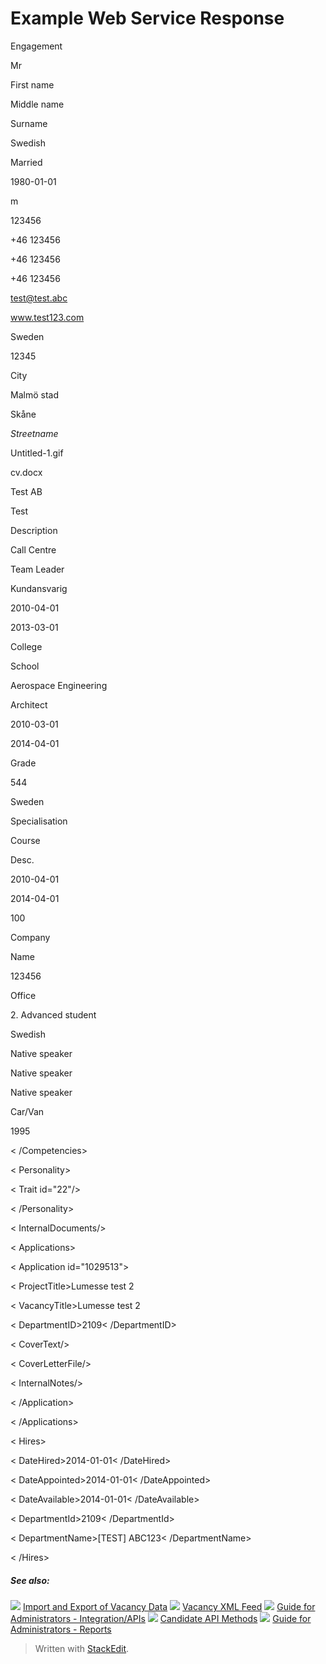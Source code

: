 # Example Web Service Response

<Candidate id="26980851" language="gb">

<PersonalDetails>

<CurrentEmploymentStatus id="17">Engagement</CurrentEmploymentStatus>

<Title id="1">Mr</Title>

<TitleGrade>Mr</TitleGrade>

<FirstName>First name</FirstName>

<MiddleName>Middle name</MiddleName>

<LastName>Surname</LastName>

<Nationality iso="SE" id="204">Swedish</Nationality>

<MaritalStatus id="2">Married</MaritalStatus>

<DateOfBirth>1980-01-01</DateOfBirth>

<Gender>m</Gender>

<SSN>123456</SSN>

<Phone type="private">+46 123456</Phone>

<Phone type="work">+46 123456</Phone>

<Phone type="cellular">+46 123456</Phone>

<Email>test@test.abc</Email>

<Homepage>www.test123.com</Homepage>

<PostalAddress>

<Country iso="SE" id="204">Sweden</Country>

<PostalCode>12345</PostalCode>

<PostalArea>City</PostalArea>

<Municipality id="543">Malmö stad</Municipality>

<County id="46">Skåne</County>

<Address>Streetname</Address>

</PostalAddress>

<PhotoFileName>Untitled-1.gif</PhotoFileName>

<CVFileName>cv.docx</CVFileName>

</PersonalDetails>

<EmploymentHistory>

<Employment current="1" id="29980191">

<EmployerName>Test AB</EmployerName>

<PositionTitle>Test</PositionTitle>

<PositionDescription>Description</PositionDescription>

<Sector id="35"/>

<JobCategory id="35">Call Centre</JobCategory>

<SubCategory id="357">Team Leader</SubCategory>

<WorkRole id="6">Kundansvarig</WorkRole>

<StartDate>2010-04-01</StartDate>

<EndDate>2013-03-01</EndDate>

</Employment>

</EmploymentHistory>

<EducationHistory>

<Education current="1" id="20060247">

<InstituteType id="3">College</InstituteType>

<InstituteName>School</InstituteName>

<AreaOfEducation id="98">Aerospace Engineering</AreaOfEducation>

<Degree id="91">Architect</Degree>

<StartDate>2010-03-01</StartDate>

<EndDate>2014-04-01</EndDate>

<AverageGrade>Grade</AverageGrade>

<ResultPoints>544</ResultPoints>

<Country iso="SE" id="14">Sweden</Country>

<Comments>Specialisation</Comments>

</Education>

</EducationHistory>

<Certifications>

<Certification id="5101959">

<Name>Course</Name>

<Description>Desc.</Description>

<StartDate>2010-04-01</StartDate>

<EndDate>2014-04-01</EndDate>

<Duration type="hours">100</Duration>

</Certification>

</Certifications>

<References>

<Reference id="3686853">

<CompanyName>Company</CompanyName>

<PersonName>Name</PersonName>

<ContactInfo>123456</ContactInfo>

</Reference>

</References>

<Competencies name="IT Knowledge">

<Competency id="12018913">

<Name>Office</Name>

<Level id="3">2. Advanced student</Level>

</Competency>

</Competencies>

<Competencies name="Language">

<Competency id="21575765">

<Name iso="SE" id="204">Swedish</Name>

<Level type="speaking" id="3">Native speaker</Level>

<Level type="reading" id="3">Native speaker</Level>

<Level type="writing" id="3">Native speaker</Level>

</Competency>

</Competencies>

<Competencies name="Driverlicense">

<Competency id="6315595"><Name id="1">Car/Van</Name>

<Level type="date">1995</Level>

</Competency>

< /Competencies>

< Personality>

< Trait id="22"/><Trait id="31"/><Trait id="1"/><Trait id="4"/>

< /Personality>

< InternalDocuments/>

< Applications>

< Application id="1029513">

< ProjectTitle>Lumesse test 2</ProjectTitle>

< VacancyTitle>Lumesse test 2</VacancyTitle>

< DepartmentID>2109< /DepartmentID>

< CoverText/>

< CoverLetterFile/>

< InternalNotes/>

< /Application>

< /Applications>

< Hires>

< DateHired>2014-01-01< /DateHired>

< DateAppointed>2014-01-01< /DateAppointed>

< DateAvailable>2014-01-01< /DateAvailable>

< DepartmentId>2109< /DepartmentId>

< DepartmentName>[TEST] ABC123< /DepartmentName>

< /Hires>

##### See also:

![](../Resources/Images/icon-document-link.png) [Import and Export of Vacancy Data](import_and_export_of_vacancy_data.htm)
![](../Resources/Images/icon-document-link.png) [Vacancy XML Feed](vacancy_xml_feed.htm)
![](../Resources/Images/icon-document-link.png) [Guide for Administrators - Integration/APIs](guide_for_administrators_integration_apis.htm)
![](../Resources/Images/icon-document-link.png) [Candidate API Methods](candidate_api_methods.htm)
![](../Resources/Images/icon-document-link.png) [Guide for Administrators - Reports](guide_for_administrators_reports.htm)


> Written with [StackEdit](https://stackedit.io/).
<!--stackedit_data:
eyJoaXN0b3J5IjpbLTUwNTA5MzM5Nl19
-->